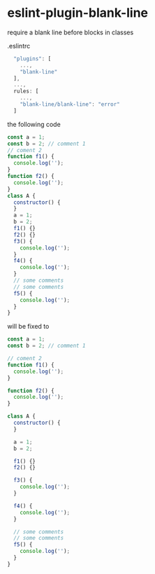 # eslint-plugin-blank-line
require a blank line before blocks in classes

.eslintrc
```javascript
  "plugins": [
    ...,
    "blank-line"
  ],
  ...,
  rules: [
    ...,
    "blank-line/blank-line": "error"
  ]
```

the following code

```javascript
const a = 1;
const b = 2; // comment 1
// coment 2
function f1() {
  console.log('');
}
function f2() {
  console.log('');
}
class A {
  constructor() {
  }
  a = 1;
  b = 2;
  f1() {}
  f2() {}
  f3() {
    console.log('');
  }
  f4() {
    console.log('');
  }
  // some comments
  // some comments
  f5() {
    console.log('');
  }
}
```
will be fixed to
```javascript
const a = 1;
const b = 2; // comment 1

// coment 2
function f1() {
  console.log('');
}

function f2() {
  console.log('');
}

class A {
  constructor() {
  }

  a = 1;
  b = 2;

  f1() {}
  f2() {}

  f3() {
    console.log('');
  }

  f4() {
    console.log('');
  }

  // some comments
  // some comments
  f5() {
    console.log('');
  }
}
```
